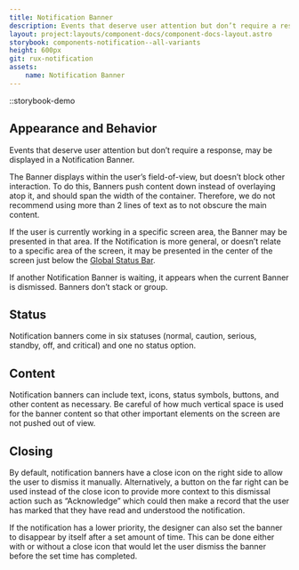 ```yaml
---
title: Notification Banner
description: Events that deserve user attention but don’t require a response, may be displayed in a Notification Banner.
layout: project:layouts/component-docs/component-docs-layout.astro
storybook: components-notification--all-variants
height: 600px
git: rux-notification
assets:
    name: Notification Banner
---
```


::storybook-demo

## Appearance and Behavior

Events that deserve user attention but don’t require a response, may be displayed in a Notification Banner.

The Banner displays within the user’s field-of-view, but doesn’t block other interaction. To do this, Banners push content down instead of overlaying atop it, and should span the width of the container. Therefore, we do not recommend using more than 2 lines of text as to not obscure the main content.

If the user is currently working in a specific screen area, the Banner may be presented in that area. If the Notification is more general, or doesn’t relate to a specific area of the screen, it may be presented in the center of the screen just below the [Global Status Bar](/components/global-status-bar).

If another Notification Banner is waiting, it appears when the current Banner is dismissed. Banners don’t stack or group.

## Status

Notification banners come in six statuses (normal, caution, serious, standby, off, and critical) and one no status option.

## Content

Notification banners can include text, icons, status symbols, buttons, and other content as necessary. Be careful of how much vertical space is used for the banner content so that other important elements on the screen are not pushed out of view.

## Closing

By default, notification banners have a close icon on the right side to allow the user to dismiss it manually. Alternatively, a button on the far right can be used instead of the close icon to provide more context to this dismissal action such as “Acknowledge” which could then make a record that the user has marked that they have read and understood the notification.

If the notification has a lower priority, the designer can also set the banner to disappear by itself after a set amount of time. This can be done either with or without a close icon that would let the user dismiss the banner before the set time has completed.
